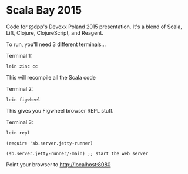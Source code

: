 # Scala Bay 2015

Code for [@dpp](https://twitter.com/dpp)'s Devoxx Poland 2015
presentation. It's a blend of Scala, Lift, Clojure,
ClojureScript, and Reagent.


To run, you'll need 3 different terminals...

Terminal 1:

```
lein zinc cc
```

This will recompile all the Scala code

Terminal 2:

```
lein figwheel
```

This gives you Figwheel browser REPL stuff.

Terminal 3:

```
lein repl

(require 'sb.server.jetty-runner)

(sb.server.jetty-runner/-main) ;; start the web server
```

Point your browser to [http://localhost:8080](http://localhost:8080)
